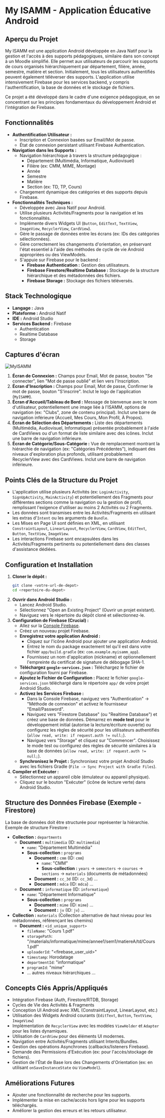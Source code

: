 # My ISAMM - Application Éducative Android

## Aperçu du Projet

My ISAMM est une application Android développée en Java Natif pour la gestion et l'accès à des supports pédagogiques, similaire dans son concept à un Moodle simplifié. Elle permet aux utilisateurs de parcourir les supports de cours organisés hiérarchiquement par département, filière, année, semestre, matière et section. Initialement, tous les utilisateurs authentifiés peuvent également téléverser des supports. L'application utilise intensivement Firebase pour les services backend, y compris l'authentification, la base de données et le stockage de fichiers.

Ce projet a été développé dans le cadre d'une exigence pédagogique, en se concentrant sur les principes fondamentaux du développement Android et l'intégration de Firebase.

## Fonctionnalités

*   **Authentification Utilisateur :**
    *   Inscription et Connexion basées sur Email/Mot de passe.
    *   État de connexion persistant utilisant Firebase Authentication.
*   **Navigation dans les Supports :**
    *   Navigation hiérarchique à travers la structure pédagogique :
        *   Département (Multimédia, Informatique, Audiovisuel)
        *   Filière (ex: CMM, MIME, Montage)
        *   Année
        *   Semestre
        *   Matière
        *   Section (ex: TD, TP, Cours)
    *   Chargement dynamique des catégories et des supports depuis Firebase.
*   **Fonctionnalités Techniques :**
    *   Développée avec Java Natif pour Android.
    *   Utilise plusieurs Activités/Fragments pour la navigation et les fonctionnalités.
    *   Implémente divers Widgets UI (`Button`, `EditText`, `TextView`, `ImageView`, `RecyclerView`, `CardView`).
    *   Gère le passage de données entre les écrans (ex: IDs des catégories sélectionnées).
    *   Gère correctement les changements d'orientation, en préservant l'état essentiel à l'aide des méthodes de cycle de vie Android appropriées ou des ViewModels.
    *   S'appuie sur Firebase pour le backend :
        *   **Firebase Authentication :** Gestion des utilisateurs.
        *   **Firebase Firestore/Realtime Database :** Stockage de la structure hiérarchique et des métadonnées des fichiers.
        *   **Firebase Storage :** Stockage des fichiers téléversés.

## Stack Technologique

*   **Langage :** Java
*   **Plateforme :** Android Natif
*   **IDE :** Android Studio
*   **Services Backend :** Firebase
    *   Authentication
    *   Realtime Database
    *   Storage

## Captures d'écran
![MyISAMM](https://github.com/user-attachments/assets/cf0d0f2e-b637-4fa9-beaa-59647ec05bff)

1.  **Écran de Connexion :** Champs pour Email, Mot de passe, bouton "Se connecter", lien "Mot de passe oublié" et lien vers l'Inscription.
2.  **Écran d'Inscription :** Champs pour Email, Mot de passe, Confirmer le mot de passe, bouton "S'inscrire". Inclut le logo de l'application (`MyISAMM`).
3.  **Écran d'Accueil/Tableau de Bord :** Message de bienvenue avec le nom d'utilisateur, potentiellement une image liée à l'ISAMM, options de navigation (ex: "Clubs", zone de contenu principal). Inclut une barre de navigation inférieure (Accueil, Mes Cours, Mon Profil, À Propos).
4.  **Écran de Sélection des Départements :** Liste des départements (Multimédia, Audiovisuel, Informatique) présentée probablement à l'aide de CardViews ou d'un format de liste similaire avec des icônes. Inclut une barre de navigation inférieure.
5.  **Écran de Catégorie/Sous-Catégorie :** Vue de remplacement montrant la hiérarchie de navigation (ex: "Catégories Précédentes"), indiquant des niveaux d'exploration plus profonds, utilisant probablement RecyclerView avec des CardViews. Inclut une barre de navigation inférieure.

## Points Clés de la Structure du Projet

*   L'application utilise plusieurs Activités (ex: `LoginActivity`, `SignUpActivity`, `MainActivity`) et potentiellement des Fragments pour différentes sections comme la navigation ou la gestion de profil, remplissant l'exigence d'utiliser au moins 2 Activités ou 2 Fragments.
*   Les données sont transmises entre les Activités/Fragments en utilisant les extras d'`Intent` ou les arguments de `Bundle`.
*   Les Mises en Page UI sont définies en XML, en utilisant `ConstraintLayout`, `LinearLayout`, `RecyclerView`, `CardView`, `EditText`, `Button`, `TextView`, `ImageView`.
*   Les interactions Firebase sont encapsulées dans les Activités/Fragments pertinents ou potentiellement dans des classes d'assistance dédiées.

## Configuration et Installation

1.  **Cloner le dépôt :**
    ```bash
    git clone <votre-url-de-depot>
    cd <repertoire-du-depot>
    ```
2.  **Ouvrir dans Android Studio :**
    *   Lancez Android Studio.
    *   Sélectionnez "Open an Existing Project" (Ouvrir un projet existant).
    *   Naviguez vers le répertoire du dépôt cloné et sélectionnez-le.
3.  **Configuration de Firebase (Crucial) :**
    *   Allez sur la [Console Firebase](https://console.firebase.google.com/).
    *   Créez un nouveau projet Firebase.
    *   **Enregistrez votre application Android :**
        *   Cliquez sur l'icône Android pour ajouter une application Android.
        *   Entrez le nom du package exactement tel qu'il est dans votre fichier `app/build.gradle` (ex: `com.example.myisamm_app`).
        *   Fournissez un nom d'application (nickname) et optionnellement l'empreinte du certificat de signature de débogage SHA-1.
    *   **Téléchargez `google-services.json` :** Téléchargez le fichier de configuration fourni par Firebase.
    *   **Ajoutez le Fichier de Configuration :** Placez le fichier `google-services.json` téléchargé dans le répertoire `app/` de votre projet Android Studio.
    *   **Activez les Services Firebase :**
        *   Dans la Console Firebase, naviguez vers "Authentication" -> "Méthode de connexion" et activez le fournisseur "Email/Password".
        *   Naviguez vers "Firestore Database" (ou "Realtime Database") et créez une base de données. Démarrez en **mode test** pour le développement initial (autorise la lecture/écriture ouverte) ou configurez les règles de sécurité pour les utilisateurs authentifiés (`allow read, write: if request.auth != null;`).
        *   Naviguez vers "Storage" et cliquez sur "Commencer". Choisissez le mode test ou configurez des règles de sécurité similaires à la base de données (`allow read, write: if request.auth != null;`).
    *   **Synchronisez le Projet :** Synchronisez votre projet Android Studio avec les fichiers Gradle (`File -> Sync Project with Gradle Files`).
4.  **Compiler et Exécuter :**
    *   Sélectionnez un appareil cible (émulateur ou appareil physique).
    *   Cliquez sur le bouton "Exécuter" (icône de lecture verte) dans Android Studio.

## Structure des Données Firebase (Exemple - Firestore)

La base de données doit être structurée pour représenter la hiérarchie. Exemple de structure Firestore :

*   **Collection :** `departments`
    *   **Document :** `multimedia` (ID: `multimedia`)
        *   `name`: "Département Multimédia"
        *   **Sous-collection :** `programs`
            *   **Document :** `cmm` (ID: `cmm`)
                *   `name`: "CMM"
                *   **Sous-collection :** `years` -> `semesters` -> `courses` -> `sections` -> `materials` (documents de métadonnées)
            *   **Document :** `cc_3d` (ID: `cc_3d`) ...
            *   **Document :** `mdca` (ID: `mdca`) ...
    *   **Document :** `informatique` (ID: `informatique`)
        *   `name`: "Département Informatique"
        *   **Sous-collection :** `programs`
            *   **Document :** `mime` (ID: `mime`) ...
            *   **Document :** `jv` (ID: `jv`) ...
*   **Collection :** `materials` (Collection alternative de haut niveau pour les métadonnées, référençant les chemins)
    *   **Document :** `<id_unique_support>`
        *   `fileName`: "Cours 1.pdf"
        *   `storagePath`: "/materials/informatique/mime/annee1/sem1/matiereA/td/Cours 1.pdf"
        *   `uploaderId`: "<firebase_user_uid>"
        *   `timestamp`: Horodatage
        *   `departmentId`: "informatique"
        *   `programId`: "mime"
        *   ... autres niveaux hiérarchiques ...

## Concepts Clés Appris/Appliqués

*   Intégration Firebase (Auth, Firestore/RTDB, Storage)
*   Cycles de Vie des Activités & Fragments
*   Conception UI Android avec XML (ConstraintLayout, LinearLayout, etc.)
*   Utilisation des Widgets Android courants (`EditText`, `Button`, `TextView`, `ImageView`)
*   Implémentation de `RecyclerView` avec les modèles `ViewHolder` et `Adapter` pour les listes dynamiques.
*   Utilisation de `CardView` pour des éléments UI modernes.
*   Navigation entre Activités/Fragments utilisant Intents/Bundles.
*   Gestion des opérations Asynchrones (callbacks/listeners Firebase).
*   Demande des Permissions d'Exécution (ex: pour l'accès/stockage de fichiers).
*   Gestion de l'État de Base lors des Changements d'Orientation (ex: en utilisant `onSaveInstanceState` ou `ViewModel`).

## Améliorations Futures

*   Ajouter une fonctionnalité de recherche pour les supports.
*   Implémenter la mise en cache/accès hors ligne pour les supports téléchargés.
*   Améliorer la gestion des erreurs et les retours utilisateur.
